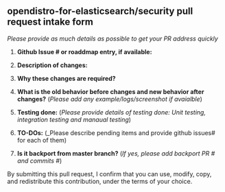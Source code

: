 
##  opendistro-for-elasticsearch/security pull request intake form
_Please provide as much details as possible to get your PR address quickly_

 
 1. __Github Issue # or roaddmap entry, if available:__



 2. __Description of changes:__



 3. __Why these changes are required?__ 



 4. __What is the old behavior before changes and new behavior after changes?__ (_Please add any example/logs/screenshot if avaialble_)



 5. __Testing done:__ (_Please provide details of testing done: Unit testing, integration testing and manaual testing_) 
 
 
 
 6. __TO-DOs:__ (_Please describe pending items and provide github issues# for each of them)



 7. __Is it backport from master branch?__ (_If yes, please add backport PR # and commits #_)




By submitting this pull request, I confirm that you can use, modify, copy, and redistribute this contribution, under the terms of your choice.
